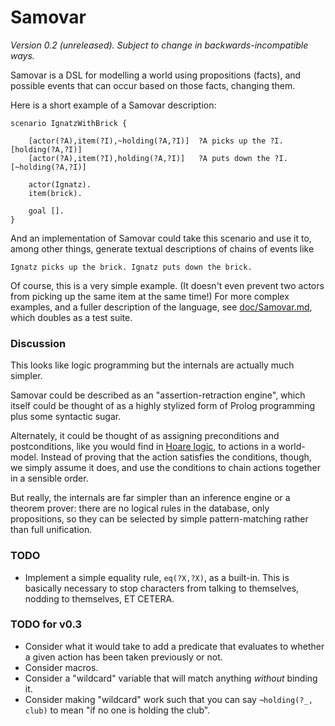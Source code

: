 Samovar
=======

*Version 0.2 (unreleased).  Subject to change in backwards-incompatible ways.*

Samovar is a DSL for modelling a world using propositions (facts), and possible
events that can occur based on those facts, changing them.

Here is a short example of a Samovar description:

    scenario IgnatzWithBrick {
      
        [actor(?A),item(?I),~holding(?A,?I)]  ?A picks up the ?I.   [holding(?A,?I)]
        [actor(?A),item(?I),holding(?A,?I)]   ?A puts down the ?I.  [~holding(?A,?I)]
    
        actor(Ignatz).
        item(brick).
    
        goal [].
    }

And an implementation of Samovar could take this scenario and use it to,
among other things, generate textual descriptions of chains of events like

    Ignatz picks up the brick. Ignatz puts down the brick.

Of course, this is a very simple example.  (It doesn't even prevent two
actors from picking up the same item at the same time!)  For more complex
examples, and a fuller description of the language, see
[doc/Samovar.md](doc/Samovar.md), which doubles as a test suite.

### Discussion

This looks like logic programming but the internals are actually much simpler.

Samovar could be described as an "assertion-retraction engine", which itself could
be thought of as a highly stylized form of Prolog programming plus some syntactic
sugar.

Alternately, it could be thought of as assigning preconditions and postconditions,
like you would find in [Hoare logic][], to actions in a world-model.  Instead of
proving that the action satisfies the conditions, though, we simply assume it
does, and use the conditions to chain actions together in a sensible order.

But really, the internals are far simpler than an inference engine or a theorem
prover: there are no logical rules in the database, only propositions, so
they can be selected by simple pattern-matching rather than full unification.

[Hoare logic]: https://en.wikipedia.org/wiki/Hoare_logic

### TODO

*   Implement a simple equality rule, `eq(?X,?X)`, as a built-in.
    This is basically necessary to stop characters from talking to
    themselves, nodding to themselves, ET CETERA.

### TODO for v0.3

*   Consider what it would take to add a predicate that evaluates to whether
    a given action has been taken previously or not.
*   Consider macros.
*   Consider a "wildcard" variable that will match anything *without* binding it.
*   Consider making "wildcard" work such that you can say `¬holding(?_, club)`
    to mean "if no one is holding the club".
